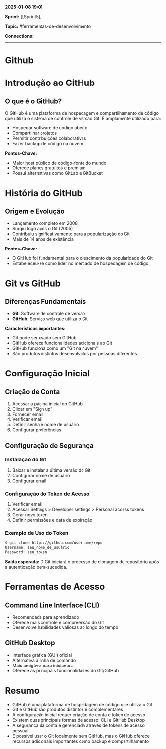 
**2025-01-08 19:01**

**Sprint:** [[Sprint5]]

**Topic:** #ferramentas-de-desenvolvimento 

**Connections:** 

---
# **Github**

# Introdução ao GitHub

## O que é o GitHub?
O GitHub é uma plataforma de hospedagem e compartilhamento de código que utiliza o sistema de controle de versão Git. É amplamente utilizado para:
- Hospedar software de código aberto
- Compartilhar projetos
- Permitir contribuições colaborativas
- Fazer backup de código na nuvem

**Pontos-Chave:**
- Maior host público de código-fonte do mundo
- Oferece planos gratuitos e premium
- Possui alternativas como GitLab e GitBucket

# História do GitHub

## Origem e Evolução
- Lançamento completo em 2008
- Surgiu logo após o Git (2005)
- Contribuiu significativamente para a popularização do Git
- Mais de 14 anos de existência

**Pontos-Chave:**
- O GitHub foi fundamental para o crescimento da popularidade do Git
- Estabeleceu-se como líder no mercado de hospedagem de código

# Git vs GitHub

## Diferenças Fundamentais
- **Git**: Software de controle de versão
- **GitHub**: Serviço web que utiliza o Git

**Características importantes:**
- Git pode ser usado sem GitHub
- GitHub oferece funcionalidades adicionais ao Git
- GitHub funciona como um "Git na nuvem"
- São produtos distintos desenvolvidos por pessoas diferentes

# Configuração Inicial

## Criação de Conta
1. Acessar a página inicial do GitHub
2. Clicar em "Sign up"
3. Fornecer email
4. Verificar email
5. Definir senha e nome de usuário
6. Configurar preferências

## Configuração de Segurança

### Instalação do Git
1. Baixar e instalar a última versão do Git
2. Configurar nome de usuário
3. Configurar email

### Configuração do Token de Acesso
1. Verificar email
2. Acessar Settings > Developer settings > Personal access tokens
3. Gerar novo token
4. Definir permissões e data de expiração

### Exemplo de Uso do Token
```bash
$ git clone https://github.com/username/repo
Username: seu_nome_de_usuário
Password: seu_token
```

**Saída esperada:**
O Git iniciará o processo de clonagem do repositório após a autenticação bem-sucedida.

# Ferramentas de Acesso

## Command Line Interface (CLI)
- Recomendada para aprendizado
- Oferece mais controle e compreensão do Git
- Desenvolve habilidades valiosas ao longo do tempo

## GitHub Desktop
- Interface gráfica (GUI) oficial
- Alternativa à linha de comando
- Mais amigável para iniciantes
- Oferece as principais funcionalidades do Git/GitHub

# Resumo
- GitHub é uma plataforma de hospedagem de código que utiliza o Git
- Git e GitHub são produtos distintos e complementares
- A configuração inicial requer criação de conta e token de acesso
- Existem duas principais formas de acesso: CLI e GitHub Desktop
- A segurança da conta é gerenciada através de tokens de acesso pessoal
- É possível usar o Git localmente sem GitHub, mas o GitHub oferece recursos adicionais importantes como backup e compartilhamento











